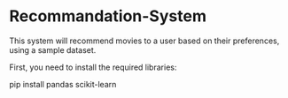 # Recommandation-System
 This system will recommend movies to a user based on their preferences, using a sample dataset.


 First, you need to install the required libraries:

pip install pandas scikit-learn

